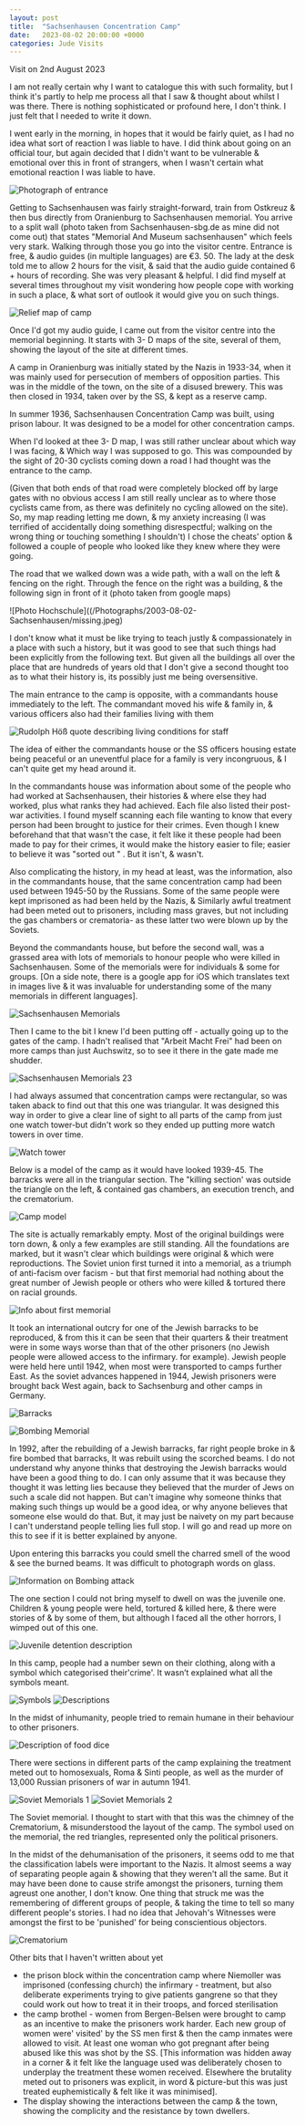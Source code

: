 ```yaml
---
layout: post
title:  "Sachsenhausen Concentration Camp"
date:   2023-08-02 20:00:00 +0000
categories: Jude Visits
---
```


Visit on 2nd August 2023

I am not really certain why I want to catalogue this with such formality, but I think it's partly to help me process all that I saw & thought about whilst I was there. There is nothing sophisticated or profound here, I don't think. I just felt that I needed to write it down.

I went early in the morning, in hopes that it would be fairly quiet, as I had no idea what sort of reaction I was liable to have. I did think about going on an official tour, but again decided that I didn't want to be vulnerable & emotional over this in front of strangers, when I wasn't certain what emotional reaction I was liable to have.

![Photograph of entrance](/Photographs/2003-08-02-Sachsenhausen/IMG_1467.jpeg)



Getting to Sachsenhausen was fairly straight-forward, train from Ostkreuz & then bus directly from Oranienburg to Sachsenhausen memorial. You arrive to a split wall (photo taken from Sachsenhausen-sbg.de as mine did not come out) that
states "Memorial And Museum sachsenhausen" which feels very stark. Walking through those you go into the visitor centre. Entrance is free, & audio guides (in multiple languages) are €3. 50. The lady at the desk told me to allow 2 hours for the visit, & said that the audio guide contained 6 + hours of recording. She was very pleasant & helpful. I did find myself at several times throughout my visit wondering how people cope with working in such a place, & what sort of outlook it would give you on such things.

![Relief map of camp](/Photographs/2003-08-02-Sachsenhausen/IMG_4033.jpeg)
 
Once I'd got my audio guide, I came out from the visitor centre into the memorial beginning. It starts with 3- D maps of the site, several of them, showing the layout of the site at different times.

A camp in Oranienburg was initially stated by the Nazis in 1933-34, when it was mainly used for persecution of members of opposition parties. This was in the middle of the town, on the site of a disused brewery. This was then closed in 1934, taken over by the SS, & kept as a reserve camp.

In summer 1936, Sachsenhausen Concentration Camp was built, using prison labour. It was designed to be a model for other concentration camps.

When I'd looked at thee 3- D map, I was still rather unclear about which way I was facing, & Which way I was supposed to go. This was compounded by the sight of 20-30 cyclists coming down a road I had thought was the entrance to the camp.

(Given that both ends of that road were completely blocked off by large gates with no obvious access I am still really unclear as to where those cyclists came from, as there was definitely no cycling allowed on the site). So, my map reading letting me down, & my anxiety increasing (I was terrified of accidentally doing something disrespectful; walking on the wrong thing or touching something I shouldn't) I chose the cheats' option & followed a couple of people who looked like they knew where they were going.

The road that we walked down was a wide path, with a wall on the left & fencing on the right. Through the fence on the right was a building, & the following sign in front of it (photo taken from google maps)

![Photo Hochschule]((/Photographs/2003-08-02-Sachsenhausen/missing.jpeg)

I don't know what it must be like trying to teach justly & compassionately in a place with such a history, but it was good to see that such things had been explicitly from the following text. But given all the buildings all over the place that are hundreds of years old that I don't give a second thought too as to what their history is, its possibly just me being oversensitive.

The main entrance to the camp is opposite, with a commandants house immediately to the left. The commandant moved his wife & family in, & various officers also had their families living with them

![Rudolph Höß quote describing living conditions for staff](/Photographs/2003-08-02-Sachsenhausen/IMG_4034.jpeg)

The idea of either the commandants house or the SS officers housing estate being peaceful or an uneventful place for a family is very incongruous, & I can't quite get my head around it.

In the commandants house was information about some of the people who had worked at Sachsenhausen, their histories & where else they had worked, plus what ranks they had achieved. Each file also listed their post-war activities. I found myself scanning each file wanting to know that every person had been brought to justice for their crimes. Even though I knew beforehand that that wasn't the case, it felt like it these people had been made to pay for their crimes, it would make the history easier to file; easier to believe it was "sorted out " . But it isn't, & wasn't.

Also complicating the history, in my head at least, was the information, also in the commandants house, that the same concentration camp had been used between 1945-50 by the Russians. Some of the same people were kept imprisoned as had been held by the Nazis, & Similarly awful treatment had been meted out
to prisoners, including mass graves, but not including the gas chambers or crematoria- as these latter two were blown up by the Soviets.

Beyond the commandants house, but before the second wall, was a grassed area with lots of memorials to honour people who were killed in Sachsenhausen. Some of the memorials were for individuals & some for groups. [On a side note, there is a google app for iOS which translates text in images live & it was invaluable for understanding some of the many memorials in different languages].

![Sachsenhausen Memorials](/Photographs/2003-08-02-Sachsenhausen/IMG_1469.jpeg)


 Then I came to the bit I knew I'd been putting off - actually going up to the gates of the camp. I hadn't realised that "Arbeit Macht Frei" had been on more camps than just Auchswitz, so to see it there in the gate made me shudder.

![Sachsenhausen Memorials 23](/Photographs/2003-08-02-Sachsenhausen/IMG_4061.jpeg)

 
I had always assumed that concentration camps were rectangular, so was taken aback to find out that this one was triangular. It was designed this way in order to give a clear line of sight to all parts of the camp from just one watch tower-but didn't work so they ended up putting more watch towers in over time.

![Watch tower](/Photographs/2003-08-02-Sachsenhausen/IMG_4063.jpeg)

Below is a model of the camp as it would have looked 1939-45. The barracks were all in the triangular section. The "killing section' was outside the triangle on the left, & contained gas chambers, an execution trench, and the crematorium.

![Camp model](/Photographs/2003-08-02-Sachsenhausen/IMG_4064.jpeg)

The site is actually remarkably empty. Most of the original buildings were torn down, & only a few examples are still standing. All the foundations are marked, but it wasn't clear which buildings were original & which were reproductions. The Soviet union first turned it into a memorial, as a triumph of anti-facism over facism - but that first memorial had nothing about the great number of Jewish people or others who were killed & tortured there on racial grounds.

![Info about first memorial](/Photographs/2003-08-02-Sachsenhausen/IMG_4090.jpeg)

It took an international outcry for one of the Jewish barracks to be reproduced, & from this it can be seen that their quarters & their treatment were in some ways worse than that of the other prisoners (no Jewish people were allowed access to the infirmary. for example). Jewish people were held here until 1942, when most were transported to camps further East. As the soviet advances happened in 1944, Jewish prisoners were brought back West again, back to Sachsenburg and other camps in Germany.

![Barracks](/Photographs/2003-08-02-Sachsenhausen/IMG_4087.jpeg)

![Bombing Memorial](/Photographs/2003-08-02-Sachsenhausen/IMG_4091.jpeg)

In 1992, after the rebuilding of a Jewish barracks, far right people broke in & fire bombed that barracks, It was rebuilt using the scorched beams. I do not understand why anyone thinks that destroying the Jewish barracks would have been a good thing to do. I can only assume that it was because they thought it was letting lies because they believed that the murder of Jews on such a scale did not happen. But can't imagine why someone thinks that making such things up would be a good idea, or why anyone believes that someone else would do that. But, it may just be naivety on my part because I can't understand people telling lies full stop. I will go and read up more on this to see if it is better explained by anyone. 

Upon entering this barracks you could smell the charred smell of the wood & see the burned beams. It was difficult to photograph words on glass.

![Information on Bombing attack](/Photographs/2003-08-02-Sachsenhausen/IMG_4088.jpeg)

The one section I could not bring myself to dwell on was the juvenile one. Children & young people were held, tortured & killed here, & there were stories of & by some of them, but although I faced all the other horrors, I wimped out of this one.


![Juvenile detention description](/Photographs/2003-08-02-Sachsenhausen/IMG_4085.jpeg)

In this camp, people had a number sewn on their clothing, along with a symbol which categorised their'crime'. It wasn’t explained what all the symbols meant.

![Symbols](/Photographs/2003-08-02-Sachsenhausen/IMG_4081.jpeg)
![Descriptions](/Photographs/2003-08-02-Sachsenhausen/IMG_1479.png)

In the midst of inhumanity, people tried to remain humane in their behaviour to other prisoners.

![Description of food dice](/Photographs/2003-08-02-Sachsenhausen/IMG_4082.jpeg)

There were sections in different parts of the camp explaining the treatment meted out to homosexuals, Roma & Sinti people, as well as the murder of 13,000 Russian prisoners of war in autumn 1941.

![Soviet Memorials 1](/Photographs/2003-08-02-Sachsenhausen/IMG_4093.jpeg)
![Soviet Memorials 2](/Photographs/2003-08-02-Sachsenhausen/IMG_4094.jpeg)

The Soviet memorial. I thought to start with that this was the chimney of the Crematorium, & misunderstood the layout of the camp. The symbol used on the memorial, the red triangles, represented only the political prisoners.

In the midst of the dehumanisation of the prisoners, it seems odd to me that the classification labels were important to the Nazis. It almost seems a way of separating people again & showing that they weren't all the same. But it may have been done to cause strife amongst the prisoners, turning them agreust one another, I don't know. One thing that struck me was the remembering of different groups of people, & taking the time to tell so many different people's stories. I had no idea that Jehovah's Witnesses were amongst the first to be 'punished' for being conscientious objectors.
 
![Crematorium](/Photographs/2003-08-02-Sachsenhausen/IMG_4101.jpeg)
 
Other bits that I haven't written about yet

 * the prison block within the concentration camp where Niemoller was imprisoned (confessing church)
the infirmary - treatment, but also deliberate experiments trying to give patients gangrene so that they could work out how to treat it in their troops, and forced sterilisation
 * the camp brothel - women from Bergen-Belsen were brought to camp as an incentive to make the prisoners work harder. Each new group of women were' visited' by the SS men first & then the camp inmates were allowed to visit. At least one woman who got pregnant after being abused like this was shot by the SS. [This information was hidden away in a corner & it felt like the language used was deliberately chosen to underplay the treatment these women received. Elsewhere the brutality meted out to prisoners was explicit, in word & picture-but this was just treated euphemistically & felt like it was minimised].
 * The display showing the interactions between the camp & the town, showing the complicity and the resistance by town dwellers.
